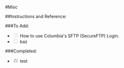 #Misc

##Instructions and Reference:



###To Add:
<ul>
<li><input type="checkbox" disabled> How to use Columbia's SFTP (SecureFTP) Login.</li>
<li><input type="checkbox" disabled> baz</li>
</ul>

###Completed:
<ul>
<li><input type="checkbox" disabled checked> test</li>
</ul>
